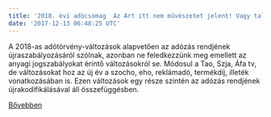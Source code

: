 ```yaml
---
title: '2018. évi adócsomag  Az Art itt nem művészetet jelent! Vagy talán mégis?!'
date: '2017-12-13 06:48:25 UTC'
---
```


A 2018-as adótörvény-változások alapvetően az adózás rendjének újraszabályozásáról szólnak, azonban ne feledkezzünk meg emellett az anyagi jogszabályokat érintő változásokról se. Módosul a Tao, Szja, Áfa tv, de változásokat hoz az új év a szocho, eho, reklámadó, termékdíj, illeték vonatkozásában is. Ezen változások egy része szintén az adózás rendjének újrakodifikálásával áll összefüggésben.


[Bővebben](http://ift.tt/2Az86uH)
